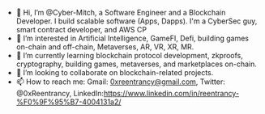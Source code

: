 - 👋 Hi, I’m @Cyber-Mitch, a Software Engineer and a Blockchain Developer. I build scalable software (Apps, Dapps). I'm a CyberSec guy, smart contract developer, and AWS CP
- 👀 I’m interested in Artificial Intelligence, GameFI, Defi, building games on-chain and off-chain, Metaverses, AR, VR, XR, MR.
- 🌱 I’m currently learning blockchain protocol development, zkproofs, cryptography, building games, metaverses, and marketplaces on-chain.
- 💞️ I’m looking to collaborate on blockchain-related projects.
- 📫 How to reach me: Gmail: 0xreentrancy@gmail.com, Twitter: @0xReentrancy, LinkedIn:https://www.linkedin.com/in/reentrancy-%F0%9F%95%B7-4004131a2/

<!---
Cyber-Mitch/Cyber-Mitch is a ✨ special ✨ repository because its `README.md` (this file) appears on your GitHub profile.
You can click the Preview link to take a look at your changes.
--->
